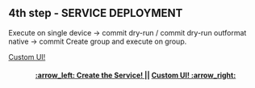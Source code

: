 ## 4th step - SERVICE DEPLOYMENT

Execute on single device -> commit dry-run / commit dry-run outformat native -> commit
Create group and execute on group.

<a href="/readme/7.md"> Custom UI! </a>

<h4 align="center"> <a href="/readme/5.md"> :arrow_left: Create the Service! </a> || <a href="/readme/7.md"> Custom UI! :arrow_right: </a> </h4>
